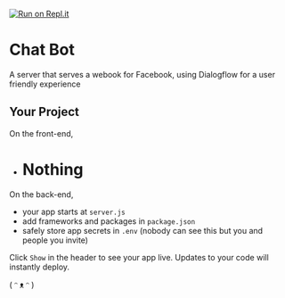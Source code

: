 [![Run on Repl.it](https://repl.it/badge/github/mysecretgithub386/chatbot)](https://repl.it/github/mysecretgithub386/chatbot)
# Chat Bot

A server that serves a webook for Facebook, using Dialogflow for a user friendly experience


## Your Project

On the front-end,

- # Nothing

On the back-end,

- your app starts at `server.js`
- add frameworks and packages in `package.json`
- safely store app secrets in `.env` (nobody can see this but you and people you invite)

Click `Show` in the header to see your app live. Updates to your code will instantly deploy.

( ᵔ ᴥ ᵔ )